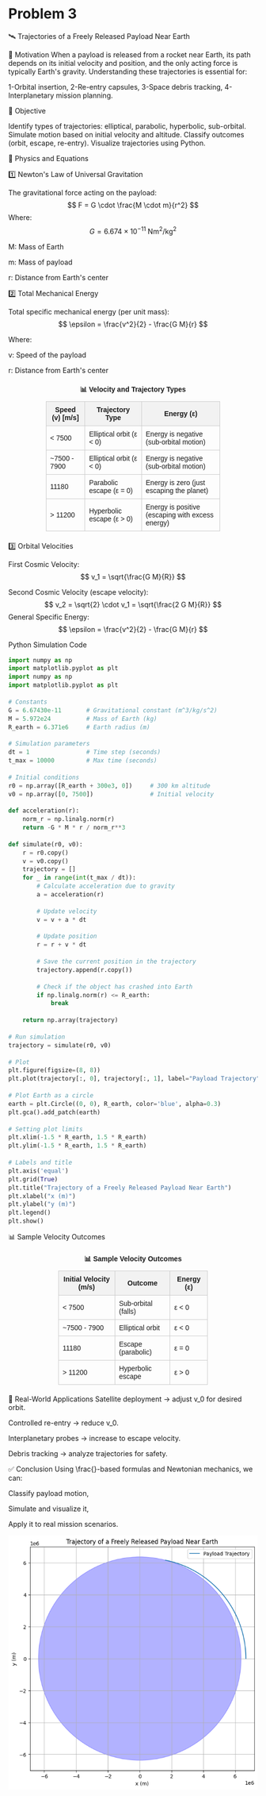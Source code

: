 # Problem 3
🛰️ Trajectories of a Freely Released Payload Near Earth


📌 Motivation
When a payload is released from a rocket near Earth, its path depends on its initial velocity and position, and the only acting force is typically Earth's gravity. Understanding these trajectories is essential for:

1-Orbital insertion,
2-Re-entry capsules,
3-Space debris tracking,
4-Interplanetary mission planning.

🎯 Objective

Identify types of trajectories: elliptical, parabolic, hyperbolic, sub-orbital.
Simulate motion based on initial velocity and altitude.
Classify outcomes (orbit, escape, re-entry).
Visualize trajectories using Python.

🧠 Physics and Equations


1️⃣ Newton's Law of Universal Gravitation

The gravitational force acting on the payload:
$$
F = G \cdot \frac{M \cdot m}{r^2}
$$
Where:
$$
G = 6.674 \times 10^{-11} \ \text{Nm}^2/\text{kg}^2
$$

M: Mass of Earth

m: Mass of payload

r: Distance from Earth's center

2️⃣ Total Mechanical Energy

Total specific mechanical energy (per unit mass):
$$
\epsilon = \frac{v^2}{2} - \frac{G M}{r}
$$

Where:

v: Speed of the payload

r: Distance from Earth's center

<table style="border-collapse: collapse; width: 70%; margin: 20px auto; font-family: Arial, sans-serif;">
  <caption style="caption-side: top; font-weight: bold; margin-bottom: 10px;">📊 Velocity and Trajectory Types</caption>
  <thead>
    <tr style="background-color: #f2f2f2;">
      <th style="border: 1px solid #ccc; padding: 8px;">Speed (v) [m/s]</th>
      <th style="border: 1px solid #ccc; padding: 8px;">Trajectory Type</th>
      <th style="border: 1px solid #ccc; padding: 8px;">Energy (ε)</th>
    </tr>
  </thead>
  <tbody>
    <tr>
      <td style="border: 1px solid #ccc; padding: 8px;">&lt; 7500</td>
      <td style="border: 1px solid #ccc; padding: 8px;">Elliptical orbit (ε &lt; 0)</td>
      <td style="border: 1px solid #ccc; padding: 8px;">Energy is negative (sub-orbital motion)</td>
    </tr>
    <tr>
      <td style="border: 1px solid #ccc; padding: 8px;">~7500 - 7900</td>
      <td style="border: 1px solid #ccc; padding: 8px;">Elliptical orbit (ε &lt; 0)</td>
      <td style="border: 1px solid #ccc; padding: 8px;">Energy is negative (sub-orbital motion)</td>
    </tr>
    <tr>
      <td style="border: 1px solid #ccc; padding: 8px;">11180</td>
      <td style="border: 1px solid #ccc; padding: 8px;">Parabolic escape (ε = 0)</td>
      <td style="border: 1px solid #ccc; padding: 8px;">Energy is zero (just escaping the planet)</td>
    </tr>
    <tr>
      <td style="border: 1px solid #ccc; padding: 8px;">&gt; 11200</td>
      <td style="border: 1px solid #ccc; padding: 8px;">Hyperbolic escape (ε &gt; 0)</td>
      <td style="border: 1px solid #ccc; padding: 8px;">Energy is positive (escaping with excess energy)</td>
    </tr>
  </tbody>
</table>

3️⃣ Orbital Velocities

First Cosmic Velocity:
$$
v_1 = \sqrt{\frac{G M}{R}}
$$

Second Cosmic Velocity (escape velocity):
$$
v_2 = \sqrt{2} \cdot v_1 = \sqrt{\frac{2 G M}{R}}
$$
General Specific Energy:
$$
\epsilon = \frac{v^2}{2} - \frac{G M}{r}
$$

 Python Simulation Code

```python
import numpy as np
import matplotlib.pyplot as plt
import numpy as np
import matplotlib.pyplot as plt

# Constants
G = 6.67430e-11       # Gravitational constant (m^3/kg/s^2)
M = 5.972e24          # Mass of Earth (kg)
R_earth = 6.371e6     # Earth radius (m)

# Simulation parameters
dt = 1                # Time step (seconds)
t_max = 10000         # Max time (seconds)

# Initial conditions
r0 = np.array([R_earth + 300e3, 0])     # 300 km altitude
v0 = np.array([0, 7500])                # Initial velocity

def acceleration(r):
    norm_r = np.linalg.norm(r)
    return -G * M * r / norm_r**3

def simulate(r0, v0):
    r = r0.copy()
    v = v0.copy()
    trajectory = []
    for _ in range(int(t_max / dt)):
        # Calculate acceleration due to gravity
        a = acceleration(r)
        
        # Update velocity
        v = v + a * dt
        
        # Update position
        r = r + v * dt
        
        # Save the current position in the trajectory
        trajectory.append(r.copy())
        
        # Check if the object has crashed into Earth
        if np.linalg.norm(r) <= R_earth:
            break
    
    return np.array(trajectory)

# Run simulation
trajectory = simulate(r0, v0)

# Plot
plt.figure(figsize=(8, 8))
plt.plot(trajectory[:, 0], trajectory[:, 1], label="Payload Trajectory")

# Plot Earth as a circle
earth = plt.Circle((0, 0), R_earth, color='blue', alpha=0.3)
plt.gca().add_patch(earth)

# Setting plot limits
plt.xlim(-1.5 * R_earth, 1.5 * R_earth)
plt.ylim(-1.5 * R_earth, 1.5 * R_earth)

# Labels and title
plt.axis('equal')
plt.grid(True)
plt.title("Trajectory of a Freely Released Payload Near Earth")
plt.xlabel("x (m)")
plt.ylabel("y (m)")
plt.legend()
plt.show()
```

📊 Sample Velocity Outcomes

<table style="border-collapse: collapse; width: 60%; margin: 20px auto; font-family: Arial, sans-serif;">
  <caption style="caption-side: top; font-weight: bold; margin-bottom: 10px;">📊 Sample Velocity Outcomes</caption>
  <thead>
    <tr style="background-color: #f2f2f2;">
      <th style="border: 1px solid #ccc; padding: 8px;">Initial Velocity (m/s)</th>
      <th style="border: 1px solid #ccc; padding: 8px;">Outcome</th>
      <th style="border: 1px solid #ccc; padding: 8px;">Energy (ε)</th>
    </tr>
  </thead>
  <tbody>
    <tr>
      <td style="border: 1px solid #ccc; padding: 8px;">&lt; 7500</td>
      <td style="border: 1px solid #ccc; padding: 8px;">Sub-orbital (falls)</td>
      <td style="border: 1px solid #ccc; padding: 8px;">ε &lt; 0</td>
    </tr>
    <tr>
      <td style="border: 1px solid #ccc; padding: 8px;">~7500 - 7900</td>
      <td style="border: 1px solid #ccc; padding: 8px;">Elliptical orbit</td>
      <td style="border: 1px solid #ccc; padding: 8px;">ε &lt; 0</td>
    </tr>
    <tr>
      <td style="border: 1px solid #ccc; padding: 8px;">11180</td>
      <td style="border: 1px solid #ccc; padding: 8px;">Escape (parabolic)</td>
      <td style="border: 1px solid #ccc; padding: 8px;">ε = 0</td>
    </tr>
    <tr>
      <td style="border: 1px solid #ccc; padding: 8px;">&gt; 11200</td>
      <td style="border: 1px solid #ccc; padding: 8px;">Hyperbolic escape</td>
      <td style="border: 1px solid #ccc; padding: 8px;">ε &gt; 0</td>
    </tr>
  </tbody>
</table>

🚀 Real-World Applications
Satellite deployment → adjust v_0 for desired orbit.

Controlled re-entry → reduce v_0.

Interplanetary probes → increase to escape velocity.

Debris tracking → analyze trajectories for safety.

✅ Conclusion
Using \frac{}-based formulas and Newtonian mechanics, we can:

Classify payload motion,

Simulate and visualize it,

Apply it to real mission scenarios.

![alt text](image-4.png)








